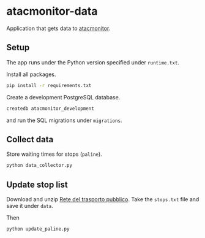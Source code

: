 # atacmonitor-data

Application that gets data to [atacmonitor](http://atacmonitor.com/).

## Setup

The app runs under the Python version specified under `runtime.txt`.

Install all packages.

```bash
pip install -r requirements.txt
```

Create a development PostgreSQL database.

```bash
createdb atacmonitor_development
```

and run the SQL migrations under `migrations`.

## Collect data

Store waiting times for stops (`paline`).

```bash
python data_collector.py
```

## Update stop list

Download and unzip [Rete del trasporto pubblico](https://romamobilita.it/node/316). Take the `stops.txt` file and save it under `data`.

Then

```bash
python update_paline.py
```
